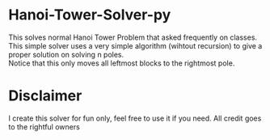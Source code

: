 # Hanoi-Tower-Solver-py
This solves normal Hanoi Tower Problem that asked frequently on classes. <br>
This simple solver uses a very simple algorithm (wihtout recursion) to give a proper solution on solving n poles. <br>
Notice that this only moves all leftmost blocks to the rightmost pole.


# Disclaimer
I create this solver for fun only, feel free to use it if you need.
All credit goes to the rightful owners
